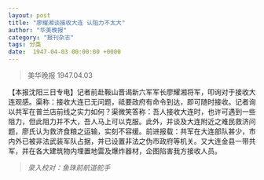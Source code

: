 ```yaml
---
layout: post
title: "廖耀湘谈接收大连 认阻力不太大"
author: "华美晚报"
category: "报刊杂志"
tags: 分类
date:  1947-04-03 00:00:00 +0000
---
```



> 美华晚报 1947.04.03

【本报沈阳三日专电】记者前赴鞍山晋谒新六军军长廖耀湘将军，叩询对于接收大连观感。渠称：接收大连已无问题，祗要政府有命令到达，即可随时接收。记者询以共军在普兰店前线之实力如何？渠微笑答称：吾人接收大连时，也许可遇到一些阻力，但此阻力并不大，吾人马上可以克服。此外，并谈及大连附近之难民救济问题，廖氏认为救济食粮之运输，实刻不容缓。前进报载：共军在大连部队甚少，市内外已被非法武装军队占据，并已设置非法之伪市政府等机关。又大连金县一带共军，并在各大建筑物内埋置地雷及爆炸器材，企图陷害我方接收人员。


> *录入校对：鱼珠前航道舵手*

